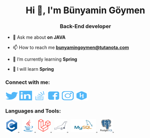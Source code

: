 <h1 align="center">Hi 👋, I'm Bünyamin Göymen</h1>
<h3 align="center">Back-End developer</h3>

- 💬 Ask me about **on JAVA**

- 📫 How to reach me **bunyamingoymen@tutanota.com**

- 🌱 I’m currently learning **Spring**
 
- 🌱 I will learn **Spring**

<h3 align="left">Connect with me:</h3>
<p align="left">
<a href="https://twitter.com/bunyamingoymen" target="_blank"><img align="center" src="img/social/blue/twitter.svg" alt="bunyamingoymen" height="30" width="40" /></a>
<a href="https://linkedin.com/in/bunyamingoymen" target="_blank"><img align="center" src="img/social/blue/linkedin.svg" alt="bunyamingoymen" height="30" width="40" /></a>
<a href="https://stackoverflow.com/users/143783277" target="_blank"><img align="center" src="img/social/blue/stackoverflow.svg" alt="143783277" height="30" width="40" /></a>
<a href="https://fb.com/bunyamingoymen" target="_blank"><img align="center" src="img/social/blue/facebook.svg" alt="bunyamingoymen" height="30" width="40" /></a>
<a href="https://instagram.com/bunyamingoymn" target="_blank"><img align="center" src="img/social/blue/instagram.svg" alt="bunyamingoymen" height="30" width="40" /></a>
<a href="https://www.hackerrank.com/bunyamingoymen" target="_blank"><img align="center" src="img/social/blue/hackerrank.svg" alt="bunyamingoymen" height="30" width="40" /></a>
</p>

<h3 align="left">Languages and Tools:</h3>
<p align="left"> 
  <a href="https://www.cprogramming.com/" target="_blank"> <img src="img/Languages/c.svg" alt="c" height="40"/> </a>
  &nbsp;
  <a href="https://www.java.com" target="_blank"> <img src="img/Languages/java.svg" alt="java" height="40"/> </a> 
  &nbsp;
  <a href="https://laravel.com/" target="_blank"> <img src="img/Languages/laravel.svg" alt="bootstrap" height="40"/> </a>
  &nbsp;
  <a href="https://mariadb.org/" target="_blank"> <img src="img/Languages/mariadb.svg" alt="mariadb" height="40"/> </a>
  &nbsp;
  <a href="https://www.mysql.com/" target="_blank"> <img src="img/Languages/mysql.svg" alt="postgresql" height="40"/> </a>
  &nbsp;
  <a href="https://www.postgresql.org" target="_blank"> <img src="img/Languages/postgresql.svg" alt="postgresql" height="40"/> </a>
  &nbsp;
  
  
  

</p>
